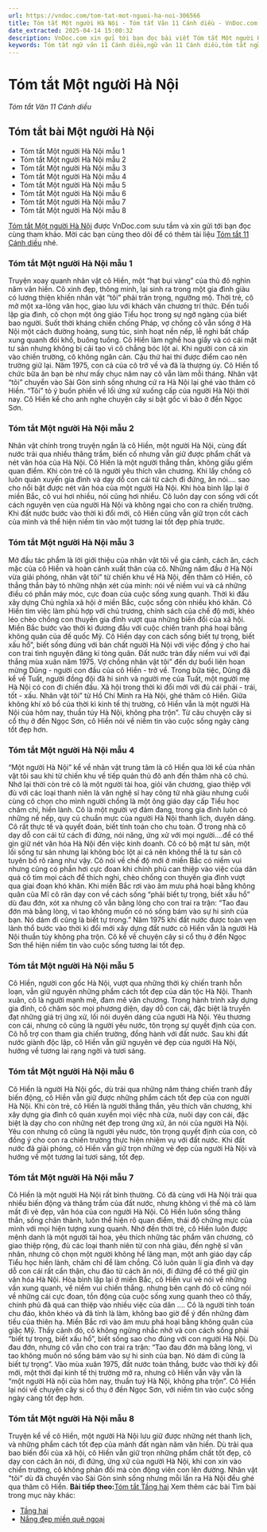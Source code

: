 ```yaml
---
url: https://vndoc.com/tom-tat-mot-nguoi-ha-noi-306566
title: Tóm tắt Một người Hà Nội - Tóm tắt Văn 11 Cánh diều - VnDoc.com
date_extracted: 2025-04-14 15:00:32
description: VnDoc.com xin gửi tới bạn đọc bài viết Tóm tắt Một người Hà Nội. Mời các bạn cùng tham khảo để có thêm tài liệu học Văn 11 Cánh diều nhé.
keywords: Tóm tắt ngữ văn 11 Cánh diều,ngữ văn 11 Cánh diều,tóm tắt ngữ văn 11,tóm tắt văn 11,tóm tắt văn 11 Cánh diều,ngữ văn 11,văn 11,Tóm tắt Một người Hà Nội,Tóm tắt bài Một người Hà Nội,Một người Hà Nội,Tóm tắt nội dung chính bài Một người Hà Nội,Tóm tắt ngữ văn 11 cánh diều bài Một người Hà Nội
---
```


# Tóm tắt Một người Hà Nội
 _Tóm tắt Văn 11 Cánh diều_
## Tóm tắt bài Một người Hà Nội
  * Tóm tắt Một người Hà Nội mẫu 1
  * Tóm tắt Một người Hà Nội mẫu 2
  * Tóm tắt Một người Hà Nội mẫu 3
  * Tóm tắt Một người Hà Nội mẫu 4
  * Tóm tắt Một người Hà Nội mẫu 5
  * Tóm tắt Một người Hà Nội mẫu 6
  * Tóm tắt Một người Hà Nội mẫu 7
  * Tóm tắt Một người Hà Nội mẫu 8

[Tóm tắt Một người Hà Nội](<https://vndoc.com/tom-tat-mot-nguoi-ha-noi-306566>) được VnDoc.com sưu tầm và xin gửi tới bạn đọc cùng tham khảo. Mời các bạn cùng theo dõi để có thêm tài liệu [Tóm tắt 11 Cánh diều](<https://vndoc.com/tom-tat-ngu-van-11-canh-dieu>) nhé.
### Tóm tắt Một người Hà Nội mẫu 1
Truyện xoay quanh nhân vật cô Hiền, một “hạt bụi vàng” của thủ đô nghìn năm văn hiến. Cô xinh đẹp, thông minh, lại sinh ra trong một gia đình giàu có lương thiện khiến nhân vật “tôi” phải trân trọng, ngưỡng mộ. Thời trẻ, cô mở một xa-lông văn học, giao lưu với khách văn chương trí thức. Đến tuổi lập gia đình, cô chọn một ông giáo Tiểu học trong sự ngỡ ngàng của biết bao người. Suốt thời kháng chiến chống Pháp, vợ chồng cô vẫn sống ở Hà Nội một cách đường hoàng, sung túc, sinh hoạt nền nếp, lễ nghi bất chấp xung quanh đói khổ, buông tuồng. Cô Hiền làm nghề hoa giấy và có cái mặt tư sản nhưng không bị cải tạo vì cô chẳng bóc lột ai. Khi người con cả xin vào chiến trường, cô không ngăn cản. Cậu thứ hai thi được điểm cao nên trường giữ lại. Năm 1975, con cả của cô trở về và đã là thượng úy. Cô Hiền tổ chức bữa ăn bạn bè như mấy chục năm nay cô vẫn làm mỗi tháng. Nhân vật “tôi” chuyển vào Sài Gòn sinh sống nhưng cứ ra Hà Nội lại ghé vào thăm cô Hiền. “Tôi” tỏ ý buồn phiền về lối ứng xử xuống cấp của người Hà Nội thời nay. Cô Hiền kể cho anh nghe chuyện cây si bật gốc vì bão ở đền Ngọc Sơn.
### Tóm tắt Một người Hà Nội mẫu 2
Nhân vật chính trong truyện ngắn là cô Hiền, một người Hà Nội, cùng đất nước trải qua nhiều thăng trầm, biến cố nhưng vẫn giữ được phẩm chất và nét văn hóa của Hà Nội. Cô Hiền là một người thẳng thắn, không giấu giếm quan điểm. Khi còn trẻ cô là người yêu thích văn chương. Khi lấy chồng cô luôn quán xuyến gia đình và dạy dỗ con cái từ cách đi đứng, ăn nói.... sao cho nổi bật được nét văn hóa của một người Hà Nội. Khi hòa bình lặp lại ở miền Bắc, cô vui hơi nhiều, nói cũng hơi nhiều. Cô luôn dạy con sống với cốt cách nguyên vẹn của người Hà Nội và không ngại cho con ra chiến trường. Khi đất nước bước vào thời kì đổi mới, cô Hiền cũng vẫn giữ trọn cốt cách của mình và thể hiện niềm tin vào một tương lai tốt đẹp phía trước.
### Tóm tắt Một người Hà Nội mẫu 3
Mở đầu tác phẩm là lời giới thiệu của nhân vật tôi về gia cảnh, cách ăn, cách mặc của cô Hiền và hoàn cảnh xuất thân của cô.
Những năm đầu ở Hà Nội vừa giải phóng, nhân vật tôi” từ chiến khu về Hà Nội, đến thăm cô Hiền, cô thẳng thắn bày tỏ những nhận xét của mình: nói về niềm vui và cả những điều có phần máy móc, cực đoan của cuộc sống xung quanh.
Thời kì đầu xây dựng Chủ nghĩa xã hội ở miền Bắc, cuộc sống còn nhiều khó khăn. Cô Hiền tìm việc làm phù hợp với chủ trương, chính sách của chế độ mới, khéo léo chèo chống con thuyền gia đình vượt qua những biến đổi của xã hội.
Miền Bắc bước vào thời kì đương đầu với cuộc chiến tranh phá hoại bằng không quân của đế quốc Mỹ. Cô Hiền dạy con cách sống biết tự trọng, biết xấu hổ”, biết sống đúng với bản chất người Hà Nội với việc đồng ý cho hai con trai tình nguyện đăng kí tòng quân.
Đất nước tràn đầy niềm vui với đại thắng mùa xuân năm 1975. Vợ chồng nhân vật tôi” đến dự buổi liên hoan mừng Dũng - người con đầu của cô Hiền - trở về. Trong bữa tiệc, Dũng đã kể về Tuất, người đồng đội đã hi sinh và người mẹ của Tuất, một người mẹ Hà Nội có con đi chiến đấu.
Xã hội trong thời kì đổi mới với đủ cái phải - trái, tốt - xấu. Nhân vật tôi” từ Hồ Chí Minh ra Hà Nội, ghé thăm cô Hiền. Giữa không khí xô bồ của thời kì kinh tế thị trường, cô Hiền vẫn là một người Hà Nội của hôm nay, thuần túy Hà Nội, không pha trộn”. Từ câu chuyện cây si cổ thụ ở đền Ngọc Sơn, cô Hiền nói về niềm tin vào cuộc sống ngày càng tốt đẹp hơn.
### Tóm tắt Một người Hà Nội mẫu 4
“Một người Hà Nội” kể về nhân vật trung tâm là cô Hiền qua lời kể của nhân vật tôi sau khi từ chiến khu về tiếp quản thủ đô anh đến thăm nhà cô chú. Nhớ lại thời còn trẻ cô là một người tài hoa, giỏi văn chương, giao thiệp với đủ với các loại thanh niên là văn nghệ sĩ hay công tử nhà giàu nhưng cuối cùng cô chọn cho mình người chồng là một ông giáo dạy cấp Tiểu học chăm chỉ, hiền lành. Cô là một người vợ đảm đang, trong gia đình luôn có những nề nếp, quy củ chuẩn mực của người Hà Nội thanh lịch, duyên dáng. Cô rất thực tế và quyết đoán, biết tính toán cho chu toàn. Ở trong nhà cô dạy dỗ con cái từ cách đi đứng, nói năng, ứng xử với mọi người….để có thể gìn giữ nét văn hóa Hà Nội đến việc kinh doanh. Cô có bộ mặt tư sản, một lối sống tư sản nhưng lại không bóc lột ai cả nên không thể là tư sản cô tuyên bố rõ ràng như vậy. Cô nói về chế độ mới ở miền Bắc có niềm vui nhưng cũng có phần hơi cực đoan khi chính phủ can thiệp vào việc của dân quá cô tìm mọi cách để thích nghi, chèo chống con thuyền gia đình vượt qua giai đoạn khó khăn.
Khi miền Bắc rơi vào âm mưu phá hoại bằng không quân của Mĩ cô răn dạy con về cách sống “phải biết tự trọng, biết xấu hổ” dù đau đớn, xót xa nhưng cô vẫn bằng lòng cho con trai ra trận: “Tao đau đớn mà bằng lòng, vì tao không muốn có nó sống bám vào sự hi sinh của bạn. Nó dám đi cũng là biết tự trong.”
Năm 1975 khi đất nước được toàn vẹn lãnh thổ bước vào thời kì đổi mới xây dựng đất nước cô Hiền vẫn là người Hà Nội thuần túy không pha trộn. Cô kể về chuyện cây si cổ thụ ở đền Ngọc Sơn thể hiện niềm tin vào cuộc sống tương lai tốt đẹp.
### Tóm tắt Một người Hà Nội mẫu 5
Cô Hiền, người con gốc Hà Nội, vượt qua những thời kỳ chiến tranh hỗn loạn, vẫn giữ nguyên những phẩm cách tốt đẹp của dân tộc Hà Nội.
Thanh xuân, cô là người mạnh mẽ, đam mê văn chương. Trong hành trình xây dựng gia đình, cô chăm sóc mọi phương diện, dạy dỗ con cái, đặc biệt là truyền đạt những giá trị ứng xử, lối nói duyên dáng của người Hà Nội. Yêu thương con cái, nhưng cô cũng là người yêu nước, tôn trọng sự quyết định của con. Cô hỗ trợ con tham gia chiến trường, đồng hành với đất nước.
Sau khi đất nước giành độc lập, cô Hiền vẫn giữ nguyên vẻ đẹp của người Hà Nội, hướng về tương lai rạng ngời và tươi sáng.
### Tóm tắt Một người Hà Nội mẫu 6
Cô Hiền là người Hà Nội gốc, dù trải qua những năm tháng chiến tranh đầy biến động, cô Hiền vẫn giữ được những phẩm cách tốt đẹp của con người Hà Nội. Khi còn trẻ, cô Hiền là người thẳng thắn, yêu thích văn chương, khi xây dựng gia đình cô quán xuyến mọi việc nhà cửa, nuôi dạy con cái, đặc biệt là dạy cho con những nét đẹp trong ứng xử, ăn nói của người Hà Nội. Yêu con nhưng cô cũng là người yêu nước, tôn trọng quyết định của con, cô đồng ý cho con ra chiến trường thực hiện nhiệm vụ với đất nước. Khi đất nước đã giải phóng, cô Hiền vẫn giữ trọn những vẻ đẹp của người Hà Nội và hướng về một tương lai tươi sáng, tốt đẹp.
### Tóm tắt Một người Hà Nội mẫu 7
Cô Hiền là một người Hà Nội rất bình thường. Cô đã cùng với Hà Nội trải qua nhiều biến động và thăng trầm của đất nước, nhưng không vì thế mà cô làm mất đi vẻ đẹp, văn hóa của con người Hà Nội. Cô Hiền luôn sống thẳng thắn, sống chân thành, luôn thể hiện rõ quan điểm, thái độ chững mực của mình với mọi hiện tượng xung quanh.
Nhớ đến thời trẻ, cô Hiền luôn được mệnh danh là một người tài hoa, yêu thích những tác phẩm văn chương, cô giao thiệp rộng, đủ các loại thanh niên từ con nhà giàu, đến nghệ sĩ văn nhân, nhưng cô chọn một người không hề lãng mạn, một anh giáo dạy cấp Tiểu học hiền lành, chăm chỉ để làm chồng. Cô luôn quản lí gia đình và dạy dỗ con cái rất cẩn thận, chu đáo từ cách ăn nói, đi đứng để có thể giữ gìn văn hóa Hà Nội.
Hòa bình lập lại ở miền Bắc, cô Hiền vui vẻ nói về những vấn xung quanh, về niềm vui chiến thắng. nhưng bên cạnh đó cô cũng nói về những cái cực đoan, tồn động của cuộc sống xung quanh theo cô thấy, chính phủ đã quá can thiệp vào nhiều việc của dân …. Cô là người tính toán chu đáo, khôn khéo và đã tính là làm, không bao giờ để ý đến những đàm tiếu của thiên hạ.
Miền Bắc rơi vào âm mưu phá hoại bằng không quân của giặc Mỹ. Thấy cảnh đó, cô không ngừng nhắc nhở và con cách sống phải “biết tự trọng, biết xấu hổ”, biết sống sao cho đúng với con người Hà Nội. Dù đau đớn, nhưng cô vẫn cho con trai ra trận: “Tao đau đớn mà bằng lòng, vì tao không muốn nó sống bám vào sự hi sinh của bạn. Nó dám đi cũng là biết tự trọng”.
Vào mùa xuân 1975, đất nước toàn thắng, bước vào thời kỳ đổi mới, một thời đại kinh tế thị trường mở ra, nhưng cô Hiền vẫn vậy vẫn là “một người Hà nội của hôm nay, thuần tuý Hà Nội, không pha trộn”. Cô Hiền lại nói về chuyện cây si cổ thụ ở đền Ngọc Sơn, với niềm tin vào cuộc sống ngày càng tốt đẹp hơn.
### Tóm tắt Một người Hà Nội mẫu 8
Truyện kể về cô Hiền, một người Hà Nội lưu giữ được những nét thanh lịch, và những phẩm cách tốt đẹp của mảnh đất ngàn năm văn hiến. Dù trải qua bao biến đổi của xã hội, cô Hiền vẫn giữ trọn những phẩm chất tốt đẹp, cô dạy con cách ăn nói, đi đứng, ứng xử của người Hà Nội, khi con xin vào chiến trường, cô không phản đối mà còn động viên con lên đường. Nhân vật "tôi" dù đã chuyển vào Sài Gòn sinh sống nhưng mỗi lần ra Hà Nội đều ghé qua thăm cô Hiền.
**Bài tiếp theo:**[Tóm tắt Tầng hai](<https://vndoc.com/tom-tat-tang-hai-306571>)
Xem thêm các bài Tìm bài trong mục này khác:
  * [Tầng hai](</tom-tat-tang-hai-306571>)
  * [Nắng đẹp miền quê ngoại](</tom-tat-nang-dep-mien-que-ngoai-306572>)

